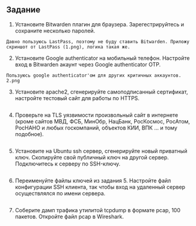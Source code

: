 ## Задание
1. Установите Bitwarden плагин для браузера. Зарегестрируйтесь и сохраните несколько паролей.
```
Давно пользуюсь LastPass, поэтому не буду ставить Bitwarden. Приложу скриншот от LastPass (1.png), логика такая же.
```
2. Установите Google authenticator на мобильный телефон. Настройте вход в Bitwarden акаунт через Google authenticator OTP.
```
Пользуюсь google authenticator'ом для других критичных аккаунтов. 2.png
```
3. Установите apache2, сгенерируйте самоподписанный сертификат, настройте тестовый сайт для работы по HTTPS.
```

```
4. Проверьте на TLS уязвимости произвольный сайт в интернете (кроме сайтов МВД, ФСБ, МинОбр, НацБанк, РосКосмос, РосАтом, РосНАНО и любых госкомпаний, объектов КИИ, ВПК ... и тому подобное).
```

```
5. Установите на Ubuntu ssh сервер, сгенерируйте новый приватный ключ. Скопируйте свой публичный ключ на другой сервер. Подключитесь к серверу по SSH-ключу.
```

```
6. Переименуйте файлы ключей из задания 5. Настройте файл конфигурации SSH клиента, так чтобы вход на удаленный сервер осуществлялся по имени сервера.
```

```
7. Соберите дамп трафика утилитой tcpdump в формате pcap, 100 пакетов. Откройте файл pcap в Wireshark.
```

```